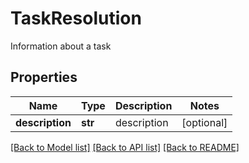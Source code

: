 # TaskResolution

Information about a task
## Properties
Name | Type | Description | Notes
------------ | ------------- | ------------- | -------------
**description** | **str** | description | [optional] 

[[Back to Model list]](../README.md#documentation-for-models) [[Back to API list]](../README.md#documentation-for-api-endpoints) [[Back to README]](../README.md)


